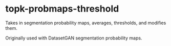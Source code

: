 # topk-probmaps-threshold
Takes in segmentation probability maps, averages, thresholds, and modifies them.

Originally used with DatasetGAN segmentation probability maps.
